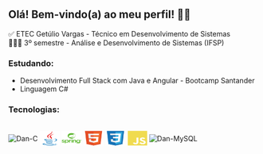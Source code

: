 ## Olá! Bem-vindo(a) ao meu perfil! 👋😄

✅ ETEC Getúlio Vargas - Técnico em Desenvolvimento de Sistemas<br>
👨🏽‍🎓 3º semestre - Análise e Desenvolvimento de Sistemas (IFSP)

### Estudando:

- Desenvolvimento Full Stack com Java e Angular -  Bootcamp Santander
- Linguagem C#

### Tecnologias:

<div style="display: inline_block"><br>
  
   <img align="center" alt="Dan-C" height="50" width="40" src="https://cdn.jsdelivr.net/gh/devicons/devicon/icons/c/c-original.svg" />
  <img align="center" alt= "Dan-Java"height="30" width="40" src="https://github.com/devicons/devicon/blob/master/icons/java/java-original.svg">
  <img align="center" alt="Dan-Spring" height="30" width="40" src="https://github.com/devicons/devicon/blob/master/icons/spring/spring-original-wordmark.svg">
  <img align="center" alt="Dan-HTML" height="30" width="40" src="https://raw.githubusercontent.com/devicons/devicon/master/icons/html5/html5-original.svg">
  <img align="center" alt="Dan-CSS" height="30" width="40" src="https://raw.githubusercontent.com/devicons/devicon/master/icons/css3/css3-original.svg">
  <img align="center" alt="Dan-Js" height="30" width="40" src="https://raw.githubusercontent.com/devicons/devicon/master/icons/javascript/javascript-plain.svg">
  <img  align="center" alt="Dan-MySQL" height="60" width="60" src="https://cdn.jsdelivr.net/gh/devicons/devicon/icons/mysql/mysql-original-wordmark.svg" />
</div>
  



